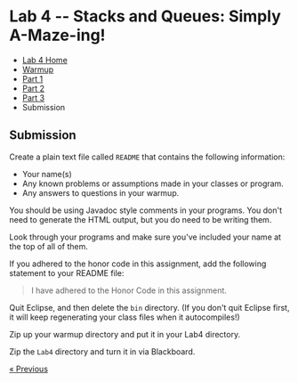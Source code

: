 # Lab 4 -- Stacks and Queues: Simply A-Maze-ing!


* [Lab 4 Home](index.html)
* [Warmup](warmup.html)
* [Part 1](part1.html)
* [Part 2](part2.html)
* [Part 3](part3.html)
* Submission

## Submission

Create a plain text file called `README` that contains the following information:
- Your name(s)
- Any known problems or assumptions made in your classes or program.
- Any answers to questions in your warmup.

You should be using Javadoc style comments in your programs. You don't need to
generate the HTML output, but you do need to be writing them.

Look through your programs and make sure you've included your name at the top
of all of them.

If you adhered to the honor code in this assignment, add the following
statement to your README file:
> I have adhered to the Honor Code in this assignment.

Quit Eclipse, and then delete the `bin` directory.
(If you don't quit Eclipse first, it will keep regenerating your class
files when it autocompiles!)

Zip up your warmup directory and put it in your Lab4 directory.

Zip the `Lab4` directory and turn it in via Blackboard.

[&laquo; Previous](part3.html)